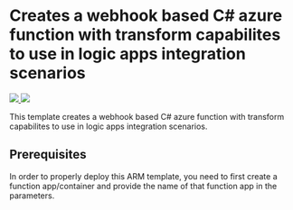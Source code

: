 # Creates a webhook based C# azure function with transform capabilites to use in logic apps integration scenarios

<a href="https://portal.azure.com/#create/Microsoft.Template/uri/https%3A%2F%2Fraw.githubusercontent.com%2FAzure%2Fazure-quickstart-templates%2Fmaster%2F201-logic-app-transform-function%2Fazuredeploy.json" target="_blank">
    <img src="http://azuredeploy.net/deploybutton.png"/>
</a>
<a href="http://armviz.io/#/?load=https%3A%2F%2Fraw.githubusercontent.com%2FAzure%2Fazure-quickstart-templates%2Fmaster%2F201-logic-app-transform-function%2Fazuredeploy.json" target="_blank">
    <img src="http://armviz.io/visualizebutton.png"/>
</a>

This template creates a webhook based C# azure function with transform capabilites to use in logic apps integration scenarios.

## Prerequisites ##

In order to properly deploy this ARM template, you need to first create a function app/container and provide the name of that function app in the parameters.